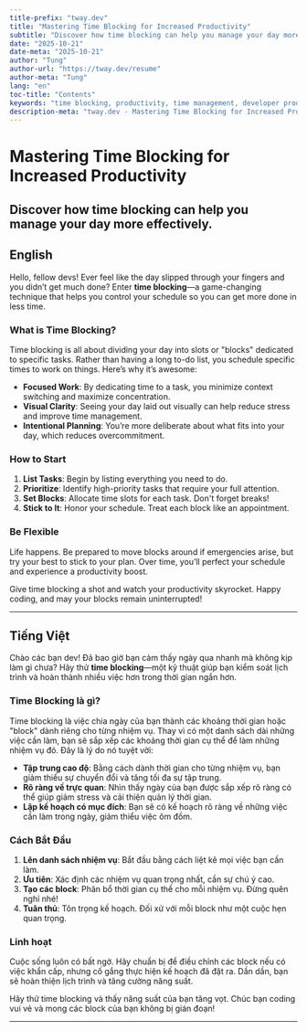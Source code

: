 ```yaml
---
title-prefix: "tway.dev"
title: "Mastering Time Blocking for Increased Productivity"
subtitle: "Discover how time blocking can help you manage your day more effectively."
date: "2025-10-21"
date-meta: "2025-10-21"
author: "Tung"
author-url: "https://tway.dev/resume"
author-meta: "Tung"
lang: "en"
toc-title: "Contents"
keywords: "time blocking, productivity, time management, developer productivity"
description-meta: "tway.dev - Mastering Time Blocking for Increased Productivity - Discover how time blocking can help you manage your day more effectively."
---
```


# Mastering Time Blocking for Increased Productivity
## Discover how time blocking can help you manage your day more effectively.

## English
Hello, fellow devs! Ever feel like the day slipped through your fingers and you didn’t get much done? Enter **time blocking**—a game-changing technique that helps you control your schedule so you can get more done in less time.

### What is Time Blocking?

Time blocking is all about dividing your day into slots or "blocks" dedicated to specific tasks. Rather than having a long to-do list, you schedule specific times to work on things. Here’s why it’s awesome:

- **Focused Work**: By dedicating time to a task, you minimize context switching and maximize concentration.
- **Visual Clarity**: Seeing your day laid out visually can help reduce stress and improve time management.
- **Intentional Planning**: You’re more deliberate about what fits into your day, which reduces overcommitment.

### How to Start

1. **List Tasks**: Begin by listing everything you need to do.
2. **Prioritize**: Identify high-priority tasks that require your full attention.
3. **Set Blocks**: Allocate time slots for each task. Don't forget breaks!
4. **Stick to It**: Honor your schedule. Treat each block like an appointment.

### Be Flexible

Life happens. Be prepared to move blocks around if emergencies arise, but try your best to stick to your plan. Over time, you’ll perfect your schedule and experience a productivity boost.

Give time blocking a shot and watch your productivity skyrocket. Happy coding, and may your blocks remain uninterrupted!

---

## Tiếng Việt
Chào các bạn dev! Đã bao giờ bạn cảm thấy ngày qua nhanh mà không kịp làm gì chưa? Hãy thử **time blocking**—một kỹ thuật giúp bạn kiểm soát lịch trình và hoàn thành nhiều việc hơn trong thời gian ngắn hơn.

### Time Blocking là gì?

Time blocking là việc chia ngày của bạn thành các khoảng thời gian hoặc "block" dành riêng cho từng nhiệm vụ. Thay vì có một danh sách dài những việc cần làm, bạn sẽ sắp xếp các khoảng thời gian cụ thể để làm những nhiệm vụ đó. Đây là lý do nó tuyệt vời:

- **Tập trung cao độ**: Bằng cách dành thời gian cho từng nhiệm vụ, bạn giảm thiểu sự chuyển đổi và tăng tối đa sự tập trung.
- **Rõ ràng về trực quan**: Nhìn thấy ngày của bạn được sắp xếp rõ ràng có thể giúp giảm stress và cải thiện quản lý thời gian.
- **Lập kế hoạch có mục đích**: Bạn sẽ có kế hoạch rõ ràng về những việc cần làm trong ngày, giảm thiểu việc ôm đồm.

### Cách Bắt Đầu

1. **Lên danh sách nhiệm vụ**: Bắt đầu bằng cách liệt kê mọi việc bạn cần làm.
2. **Ưu tiên**: Xác định các nhiệm vụ quan trọng nhất, cần sự chú ý cao.
3. **Tạo các block**: Phân bổ thời gian cụ thể cho mỗi nhiệm vụ. Đừng quên nghỉ nhé!
4. **Tuân thủ**: Tôn trọng kế hoạch. Đối xử với mỗi block như một cuộc hẹn quan trọng.

### Linh hoạt

Cuộc sống luôn có bất ngờ. Hãy chuẩn bị để điều chỉnh các block nếu có việc khẩn cấp, nhưng cố gắng thực hiện kế hoạch đã đặt ra. Dần dần, bạn sẽ hoàn thiện lịch trình và tăng cường năng suất.

Hãy thử time blocking và thấy năng suất của bạn tăng vọt. Chúc bạn coding vui vẻ và mong các block của bạn không bị gián đoạn!

---